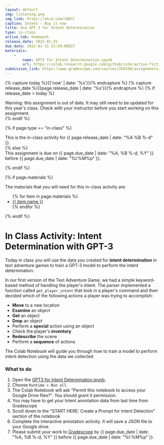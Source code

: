 ```yaml
---
layout: default
img: listening.png
img_link: https://xkcd.com/1807/
caption: Intent - Buy it now 
title: Use GPT-3 for Intent Determination
type: in-class
active_tab: homework
release_date: 2022-01-25
due_date: 2022-01-31 23:59:00EST
materials:
    - 
        name: GPT3 for Intent Determination.ipynb
        url: https://colab.research.google.com/github/interactive-fiction-class/interactive-fiction-class.github.io/blob/master/in_class_activities/intent-detection-2/GPT3_for_Intent_Determination.ipynb
submission_link: https://www.gradescope.com/courses/354158/assignments/1804570
---
```


<!-- Check whether the assignment is ready to release -->
{% capture today %}{{'now' | date: '%s'}}{% endcapture %}
{% capture release_date %}{{page.release_date | date: '%s'}}{% endcapture %}
{% if release_date > today %} 
<div class="alert alert-danger">
Warning: this assignment is out of date.  It may still need to be updated for this year's class.  Check with your instructor before you start working on this assignment.
</div>
{% endif %}
<!-- End of check whether the assignment is up to date -->



{% if page.type == "in-class" %}
<!-- In class activity -->
<div class="alert alert-info">
This is the in-class activity for {{ page.release_date | date: "%A %B %-d" }}.
</div>
{% else %}
<!-- Homework assignment -->
<div class="alert alert-info">
This assignment is due on {{ page.due_date | date: "%A, %B %-d, %Y" }} before {{ page.due_date | date: "%I:%M%p" }}. 
</div>

{% endif %}

{% if page.materials %}
<div class="alert alert-info">
The materials that you will need for this in-class activity are:
<ul>
{% for item in page.materials %}
<li><a href="{{item.url}}">{{ item.name }}</a></li>
{% endfor %}
</ul>
</div>
{% endif %}



In Class Activity: Intent Determination with GPT-3
=============================================================

Today in class you will use the data you created for **intent determination** in text adventure games to train a GPT-3 model to perform the intent determination.  

In our first version of the Text Adventure Game, we had a simple keyword-based method of handling the player's intent.  The parser implemented a function called `get_player_intent` that took in a player's command and then decided which of the following actions a player was trying to accomplish:
* **Move** to a new location
* **Examine** an object
* **Get** an object
* **Drop** an object
* Perform a **special** action using an object
* Check the player's **inventory**
* **Redescribe** the scene
* Perform a **sequence** of actions

The Colab Notebook will guide you through how to train a model to perform intent detection using the data we collected

### What to do

1. Open the [GPT3 for Intent Determination.ipynb](https://colab.research.google.com/github/interactive-fiction-class/interactive-fiction-class.github.io/blob/master/in_class_activities/intent-detection-2/GPT3_for_Intent_Determination.ipynbb).
2. Choose `Runtime > Run all`.
3. The Colab Notebook will ask "Permit this notebook to access your Google Drive files?".  You should grant it permission.
3. You may have to get your Intent annotation data from last time from Gradescope
4. Scroll down to the "START HERE: Create a Prompt for Intent Detection" section of the notebook
5. Complete the interactive annotation activity.  It will save a JSON file to your Google drive.
6. Please submit your work to [Gradescope]({{page.submission_link}}) by {{ page.due_date | date: "%A, %B %-d, %Y" }} before {{ page.due_date | date: "%I:%M%p" }}. 



